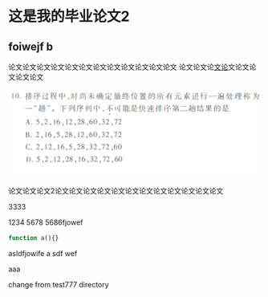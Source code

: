 # 这是我的毕业论文2

## foiwejf b

论文论文论文论文论文论文论文论文论文论文论文论文
论文论文论[文论](aa)文论文论文论文论文

![qqtu](QQ图片20190911205757.png)

论文论文论文2论文论文论文论文论文论文论文论文论文论文论文论文

3333

1234
5678
5686fjowef

```js
function a(){}
```

asldfjowife
a
sdf
wef


aaa

change from test777 directory
